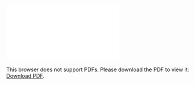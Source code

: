 <object data="christ-in-song/CIS1908pdfs/064.pdf" type="application/pdf" width="100%" height="1024px">
    <embed src="christ-in-song/CIS1908pdfs/064.pdf">
        <p>This browser does not support PDFs. Please download the PDF to view it: <a href="christ-in-song/CIS1908pdfs/064.pdf">Download PDF</a>.</p>
    </embed>
</object>

